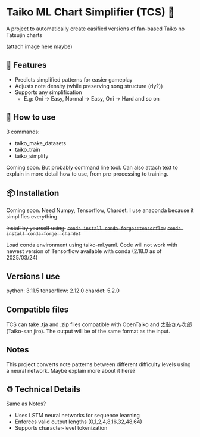 # Taiko ML Chart Simplifier (TCS) 🥁

A project to automatically create easified versions of fan-based Taiko no Tatsujin charts

(attach image here maybe)

## 🚀 Features

- Predicts simplified patterns for easier gameplay
- Adjusts note density (while preserving song structure (rly?))
- Supports any simplification
  - E.g: Oni -> Easy, Normal -> Easy, Oni -> Hard and so on

## 🤔 How to use

3 commands:
- taiko_make_datasets
- taiko_train
- taiko_simplify

Coming soon. But probably command line tool. Can also attach text to explain in more detail how to use, from pre-processing to training.

## 📦 Installation

Coming soon. Need Numpy, Tensorflow, Chardet. I use anaconda because it simplifies everything.

~~Install by yourself using:~~
~~`conda install conda-forge::tensorflow`~~
~~`conda install conda-forge::chardet`~~

Load conda environment using taiko-ml.yaml. Code will not work with newest version of Tensorflow available with conda (2.18.0 as of 2025/03/24)

## Versions I use
python: 3.11.5
tensorflow: 2.12.0
chardet: 5.2.0

## Compatible files

TCS can take .tja and .zip files compatible with OpenTaiko and 太鼓さん次郎 (Taiko-san jiro). The output will be of the same format as the input.

## Notes

This project converts note patterns between different difficulty levels using a neural network. Maybe explain more about it here?

## ⚙️ Technical Details
Same as Notes?
- Uses LSTM neural networks for sequence learning
- Enforces valid output lengths (0,1,2,4,8,16,32,48,64)
- Supports character-level tokenization
